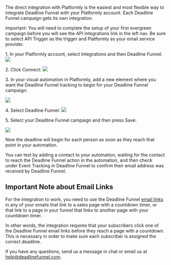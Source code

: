 The direct integration with Platformly is the easiest and most flexible way to
integrate Deadline Funnel with your Platformly account. Each Deadline Funnel
campaign gets its own integration.

Important: You will need to complete the setup of your first evergreen
campaign before you will see the API integrations link in the left nav. Be
sure to select API Trigger as the trigger and Platformly as your email service
provider.

1\. In your Platformly account, select Integrations and then Deadline Funnel: 
![](https://s3.amazonaws.com/helpscout.net/docs/assets/53974d6ce4b0c76107b109d1/images/5c9537930428633d2cf3f481/file-Vyjcf1BBNk.png)

2\. Click Connect:
![](https://s3.amazonaws.com/helpscout.net/docs/assets/53974d6ce4b0c76107b109d1/images/5c9537d60428633d2cf3f486/file-kGZYzJtZVF.png)

3\. In your visual automation in Platformly, add a new element where you want the Deadline Funnel tracking to begin for your Deadline Funnel campaign: 

![](https://s3.amazonaws.com/helpscout.net/docs/assets/53974d6ce4b0c76107b109d1/images/5c95392c0428633d2cf3f493/file-SkfgkbwYRR.png)

4\. Select Deadline Funnel: 
![](https://s3.amazonaws.com/helpscout.net/docs/assets/53974d6ce4b0c76107b109d1/images/5c9539560428633d2cf3f498/file-lQMFAgTqCT.png)

5\. Select your Deadline Funnel campaign and then press Save: 

![](https://s3.amazonaws.com/helpscout.net/docs/assets/53974d6ce4b0c76107b109d1/images/5c95398f0428633d2cf3f49d/file-MOPMSBCMp3.png)

Now the deadline will begin for each person as soon as they reach that point
in your automation.

You can test by adding a contact to your automation, waiting for the contact
to reach the Deadline Funnel action in the automation, and then check under
Event Tracking in Deadline Funnel to confirm their email address was received
by Deadline Funnel.

## Important Note about Email Links

For the integration to work, you need to use the Deadline Funnel [email
links](http://documentation.deadlinefunnel.com/article/16-expiring-links) in
any of your emails that link to a sales page with a countdown timer, or that
link to a page in your funnel that links to another page with your countdown
timer.

In other words, the integration requires that your subscribers click one of
the Deadline Funnel email links before they reach a page with a countdown.
This is necessary in order to make sure each subscriber is assigned the
correct deadline.

If you have any questions, send us a message in chat or email us at
[help@deadlinefunnel.com](mailto:mailto:help@deadlinefunnel.com).

